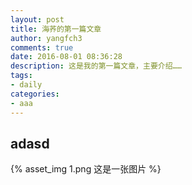 ```yaml
---
layout: post
title: 海荞的第一篇文章
author: yangfch3
comments: true
date: 2016-08-01 08:36:28
description: 这是我的第一篇文章，主要介绍……
tags: 
- daily
categories:
- aaa
---
```


## adasd

{% asset_img 1.png 这是一张图片 %}